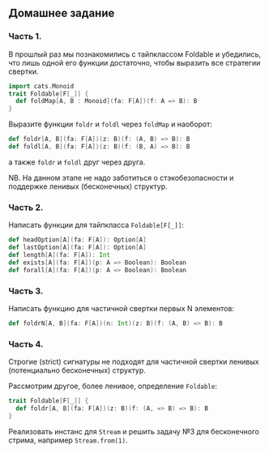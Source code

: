Домашнее задание
----------------

### Часть 1.

В прошлый раз мы познакомились с тайпклассом Foldable и убедились, что лишь одной его функции достаточно, чтобы выразить все стратегии свертки.
```scala
import cats.Monoid
trait Foldable[F[_]] {
  def foldMap[A, B : Monoid](fa: F[A])(f: A => B): B
}
```

Выразите функции `foldr` и `foldl` через `foldMap` и наоборот:
```scala
def foldr[A, B](fa: F[A])(z: B)(f: (A, B) => B): B
def foldl[A, B](fa: F[A])(z: B)(f: (B, A) => B): B
``` 
а также `foldr` и `foldl` друг через друга.

NB. На данном этапе не надо заботиться о стэкобезопасности и поддержке ленивых (бесконечных) структур.


### Часть 2.

Написать функции для тайпкласса `Foldable[F[_]]`:
```scala
def headOption[A](fa: F[A]): Option[A]
def lastOption[A](fa: F[A]): Option[A]
def length[A](fa: F[A]): Int
def exists[A](fa: F[A])(p: A => Boolean): Boolean
def forall[A](fa: F[A])(p: A => Boolean): Boolean
```

### Часть 3.

Написать функцию для частичной свертки первых N элементов:
```scala
def foldrN[A, B](fa: F[A])(n: Int)(z: B)(f: (A, B) => B): B
```

### Часть 4.

Строгие (strict) сигнатуры не подходят для частичной свертки ленивых (потенциально бесконечных) структур.

Рассмотрим другое, более ленивое, определение `Foldable`:
```scala
trait Foldable[F[_]] {
  def foldr[A, B](fa: F[A])(z: B)(f: (A, => B) => B): B
}
```

Реализовать инстанс для `Stream` и решить задачу №3 для бесконечного стрима, например `Stream.from(1)`. 


